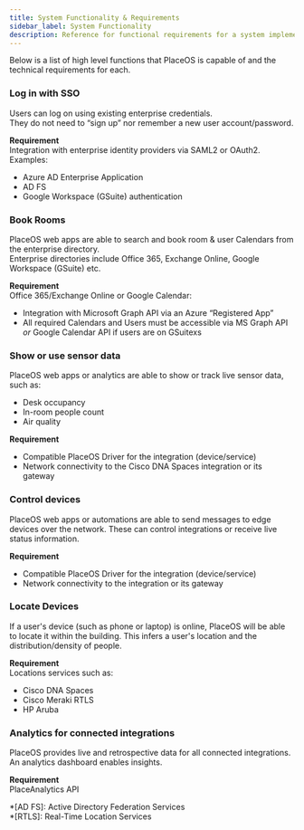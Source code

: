 ```yaml
---
title: System Functionality & Requirements
sidebar_label: System Functionality
description: Reference for functional requirements for a system implementing PlaceOS
---
```

<!-- source material gospel at https://docs.google.com/document/d/1kzQpnI_nTEUq_Qe5RApV6AkrRsqIUCyKsoPVirCt7bs/edit#heading=h.69jrquo1axlr -->

Below is a list of high level functions that PlaceOS is capable of and the technical requirements for each.

<!-- Can rearrange as a table if needed -->

### Log in with SSO
Users can log on using existing enterprise credentials.  
They do not need to “sign up” nor remember a new user account/password.  

**Requirement**   
Integration with enterprise identity providers via SAML2 or OAuth2.  
Examples:
- Azure AD Enterprise Application
- AD FS
- Google Workspace (GSuite) authentication

### Book Rooms
PlaceOS web apps are able to search and book room & user Calendars from the enterprise directory.  
Enterprise directories include Office 365, Exchange Online, Google Workspace (GSuite) etc.   

**Requirement**  
Office 365/Exchange Online or Google Calendar:  
- Integration with Microsoft Graph API via an Azure “Registered App”
- All required Calendars and Users must be accessible via MS Graph API *or* Google Calendar API if users are on GSuitexs

### Show or use sensor data
PlaceOS web apps or analytics are able to show or track live sensor data, such as:
- Desk occupancy
- In-room people count
- Air quality  

**Requirement**   
- Compatible PlaceOS Driver for the integration (device/service)
- Network connectivity to the Cisco DNA Spaces integration or its gateway

### Control devices  
PlaceOS web apps or automations are able to send messages to edge devices over the network.
These can control integrations or receive live status information.

**Requirement**  
- Compatible PlaceOS Driver for the integration (device/service)
- Network connectivity to the integration or its gateway

### Locate Devices
If a user's device (such as phone or laptop) is online, PlaceOS will be able to locate it within the building.
This infers a user's location and the distribution/density of people.

**Requirement**  
Locations services such as:
- Cisco DNA Spaces
- Cisco Meraki RTLS
- HP Aruba

### Analytics for connected integrations  
PlaceOS provides live and retrospective data for all connected integrations.  
An analytics dashboard enables insights.

**Requirement**  
PlaceAnalytics API

*[AD FS]: Active Directory Federation Services  
*[RTLS]: Real-Time Location Services  

